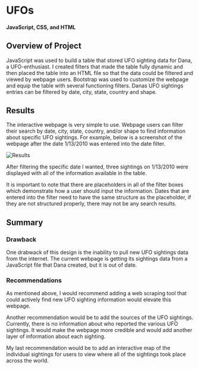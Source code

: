 # UFOs
#### JavaScript, CSS, and HTML

## Overview of Project

JavaScript was used to build a table that stored UFO sighting data for Dana, a UFO-enthusiast. I created filters that made the table fully dynamic and then placed the table into an HTML file so that the data could be filtered and viewed by webpage users. Bootstrap was used to customize the webpage and equip the table with several functioning filters. Danas UFO sightings entries can be filtered by date, city, state, country and shape.

## Results

The interactive webpage is very simple to use. Webpage users can filter their search by date, city, state, country, and/or shape to find information about specific UFO sightings. For example, below is a screenshot of the webpage after the date 1/13/2010 was entered into the date filter. 

![Results](https://user-images.githubusercontent.com/101427781/185674452-87c3fbf0-778f-43f4-aeaf-78d664d1ef5f.png)

After filtering the specific date I wanted, three sightings on 1/13/2010 were displayed with all of the information available in the table.

It is important to note that there are placeholders in all of the filter boxes which demonstrate how a user should input the information. Dates that are entered into the filter need to have the same structure as the placeholder, if they are not structured properly, there may not be any search results.

## Summary

### Drawback

One drabwack of this design is the inability to pull new UFO sightings data from the internet. The current webpage is getting its sightings data from a JavaScript file that Dana created, but it is out of date.

### Recommendations

As mentioned above, I would recommend adding a web scraping tool that could actively find new UFO sighting information would elevate this webpage.

Another recommendation would be to add the sources of the UFO sightings. Currently, there is no information about who reported the various UFO sightings. It would make the webpage more credible and would add another layer of information about each sighting.

My last recommendation would be to add an interactive map of the individual sightings for users to view where all of the sightings took place across the world.
